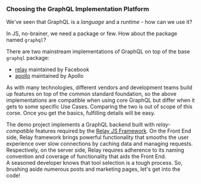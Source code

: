 ### Choosing the GraphQL Implementation Platform

We've seen that GraphQL is a *language* and a *runtime* - how can we use it?

In JS, no-brainer, we need a package or few. How about the package named `graphql`?

There are two mainstream implementations of GraphQL on top of the base `graphql` package:

- [relay](https://www.npmjs.com/package/graphql-relay) maintained by Facebook
- [apollo](https://www.npmjs.com/package/apollo-server) maintained by Apollo

As with many technologies, different vendors and development teams build up features on top of the common standard foundation, so the above implementations are compatible when using core GraphQL but differ when it gets to some specific Use Cases. Comparing the two is out of scope of this corse. Once you get the basics, fulfilling details will be easy.

The demo project implements a GraphQL backend built with *relay-compatible* features required by the [Relay JS Framework](https://facebook.github.io/relay/). On the Front End side, Relay framework brings powerful functionality that smooths the user experience over slow connections by caching data and managing requests. Respectively, on the server side, Relay requires adherence to its naming convention and coverage of functionality that aids the Front End. 
<br>
A seasoned developer knows that tool selection is a tough process. So, brushing aside numerous posts and marketing pages, let's get into the code!